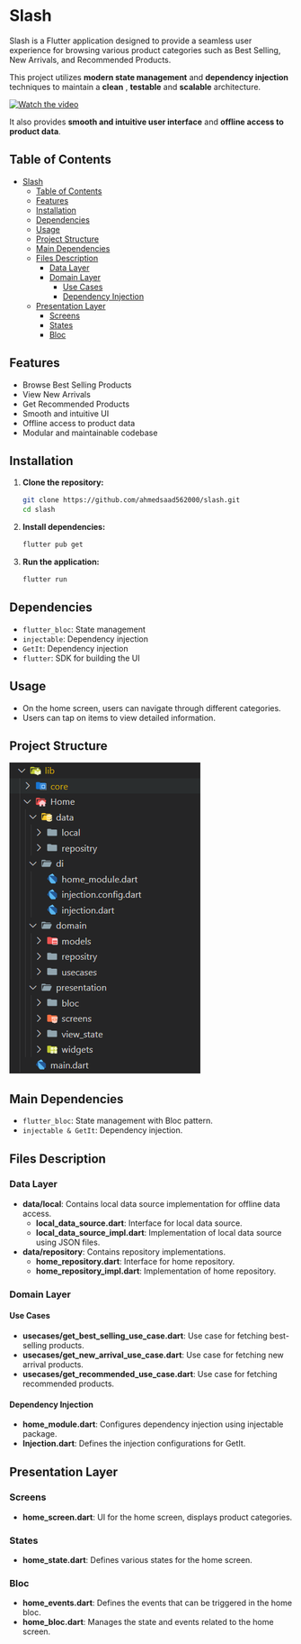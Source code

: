 # Slash

Slash is a Flutter application designed to provide a seamless user experience for browsing various product categories such as Best Selling, New Arrivals, and Recommended Products. 

This project utilizes **modern state management** and **dependency injection** techniques to maintain a **clean** , **testable** and **scalable** architecture.



[![Watch the video](https://img.youtube.com/vi/)](https://github.com/ahmedsaad562000/slash/assets/76961547/5001b527-6224-47ff-9fdb-71fa6a6a95b1)



It also provides **smooth and intuitive user interface** and **offline access to product data**.



## Table of Contents
- [Slash](#slash)
  - [Table of Contents](#table-of-contents)
  - [Features](#features)
  - [Installation](#installation)
  - [Dependencies](#dependencies)
  - [Usage](#usage)
  - [Project Structure](#project-structure)
  - [Main Dependencies](#main-dependencies)
  - [Files Description](#files-description)
    - [Data Layer](#data-layer)
    - [Domain Layer](#domain-layer)
      - [Use Cases](#use-cases)
      - [Dependency Injection](#dependency-injection)
  - [Presentation Layer](#presentation-layer)
    - [Screens](#screens)
    - [States](#states)
    - [Bloc](#bloc)


## Features
- Browse Best Selling Products
- View New Arrivals
- Get Recommended Products
- Smooth and intuitive UI
- Offline access to product data
- Modular and maintainable codebase

## Installation

1. **Clone the repository:**
   ```sh
   git clone https://github.com/ahmedsaad562000/slash.git
   cd slash
   ```

2. **Install dependencies:**
   ```sh
   flutter pub get
   ```

3. **Run the application:**
   ```sh
   flutter run
   ```


## Dependencies
- `flutter_bloc`: State management
- `injectable`: Dependency injection
- `GetIt`: Dependency injection
- `flutter`: SDK for building the UI

## Usage
- On the home screen, users can navigate through different categories.
- Users can tap on items to view detailed information.

## Project Structure

<img src="assets\view\structure.png">



## Main Dependencies
- `flutter_bloc`: State management with Bloc pattern.
- `injectable & GetIt`: Dependency injection.

## Files Description

### Data Layer
- **data/local**: Contains local data source implementation for offline data access.
  - **local_data_source.dart**: Interface for local data source.
  - **local_data_source_impl.dart**: Implementation of local data source using JSON files.
- **data/repository**: Contains repository implementations.
  - **home_repository.dart**: Interface for home repository.
  - **home_repository_impl.dart**: Implementation of home repository.

### Domain Layer



#### Use Cases
- **usecases/get_best_selling_use_case.dart**: Use case for fetching best-selling products.
- **usecases/get_new_arrival_use_case.dart**: Use case for fetching new arrival products.
- **usecases/get_recommended_use_case.dart**: Use case for fetching recommended products.

#### Dependency Injection
- **home_module.dart**: Configures dependency injection using injectable package.
- **Injection.dart**: Defines the injection configurations for GetIt.

## Presentation Layer
### Screens
- **home_screen.dart**: UI for the home screen, displays product categories.

### States
- **home_state.dart**: Defines various states for the home screen.

### Bloc
- **home_events.dart**: Defines the events that can be triggered in the home bloc.
- **home_bloc.dart**: Manages the state and events related to the home screen.








